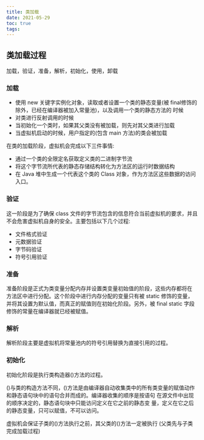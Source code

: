 ```yaml
---
title: 类加载
date: 2021-05-29
toc: true
tags:
---
```





## 类加载过程

加载，验证，准备，解析，初始化，使用，卸载



### 加载


- 使用 new 关键字实例化对象，读取或者设置一个类的静态变量(被 final修饰的除外，已经在编译器被加入常量池)，以及调用一个类的静态方法的 时候
- 对类进行反射调用的时候 
- 当初始化一个类时，如果其父类没有被加载，则先对其父类进行加载 
- 当虚拟机启动的时候，用户指定的(包含 main 方法)的类会被加载

在类的加载阶段，虚拟机会完成以下三件事情:

- 通过一个类的全限定名获取定义类的二进制字节流 
- 将这个字节流所代表的静态存储结构转化为方法区的运行时数据结构
- 在 Java 堆中生成一个代表这个类的 Class 对象，作为方法区这些数据的访问入口。


### 验证

这一阶段是为了确保 class 文件的字节流包含的信息符合当前虚拟机的要求，并且不会危害虚拟机自身的安全。主要包括以下几个过程:

- 文件格式验证
- 元数据验证
- 字节码验证
- 符号引用验证


### 准备

准备阶段是正式为类变量分配内存并设置类变量初始值的阶段，这些内存都将在 方法区中进行分配。这个阶段中进行内存分配的变量只有被 static 修饰的变量，
并将其设置为默认值，而真正的赋值则在初始化阶段。另外，被 final static 字段 修饰的常量在编译器就已经被赋值。


### 解析

解析阶段主要是虚拟机将常量池内的符号引用替换为直接引用的过程。

### 初始化

初始化阶段是执行类构造器<cinit>()方法的过程。

<cinit>()与类的构造方法不同，<cinit>()方法是由编译器自动收集类中的所有类变量的赋值动作和静态语句块中的语句合并而成的。编译器收集的顺序是按语句
在源文件中出现的顺序决定的，静态语句块中只能访问定义在它之前的静态变 量，定义在它之后的静态变量，只可以赋值，不可以访问。

虚拟机会保证子类的<cinit>()方法执行之前，其父类的<cinit>()方法一定被执行 (父类先与子类完成加载过程)
